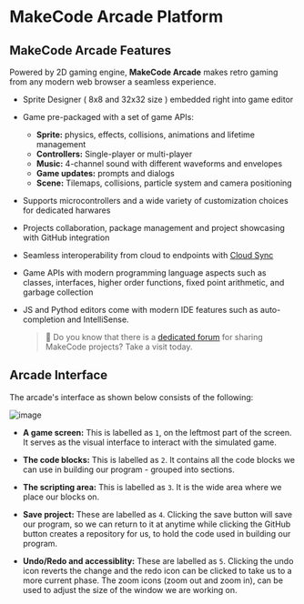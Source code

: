 # MakeCode Arcade Platform

## MakeCode Arcade Features

Powered by 2D gaming engine, **MakeCode Arcade** makes retro gaming from any modern web browser a seamless experience.

- Sprite Designer ( 8x8 and 32x32 size ) embedded right into game editor

- Game pre-packaged with a set of game APIs:

  - **Sprite:** physics, effects, collisions, animations and lifetime management
  - **Controllers:** Single-player or multi-player
  - **Music:** 4-channel sound with different waveforms and envelopes
  - **Game updates:** prompts and dialogs
  - **Scene:** Tilemaps, collisions, particle system and camera positioning

- Supports microcontrollers and a wide variety of customization choices for dedicated harwares

- Projects collaboration, package management and project showcasing with GitHub integration

* Seamless interoperability from cloud to endpoints with [Cloud Sync](https://makecode.com/blog/arcade/intro-cloud-sync)

- Game APIs with modern programming language aspects such as classes, interfaces, higher order functions, fixed point arithmetic, and garbage collection

- JS and Pythod editors come with modern IDE features such as auto-completion and IntelliSense.

  > 📝 Do you know that there is a [dedicated forum](https://forum.makecode.com/) for sharing MakeCode projects? Take a visit today.

## Arcade Interface

The arcade's interface as shown below consists of the following:

![image](https://user-images.githubusercontent.com/49791498/139707328-ec5d55f8-c37d-4e87-b79e-9de483da4ca4.png)

- **A game screen:** This is labelled as `1`, on the leftmost part of the screen. It serves as the visual interface to interact with the simulated game.

- **The code blocks:** This is labelled as `2`. It contains all the code blocks we can use in building our program - grouped into sections.

- **The scripting area:** This is labelled as `3`. It is the wide area where we place our blocks on.

- **Save project:** These are labelled as `4`. Clicking the save button will save our program, so we can return to it at anytime while clicking the GitHub button creates a repository for us, to hold the code used in building our program.

- **Undo/Redo and accessiblity:** These are labelled as `5`. Clicking the undo icon reverts the change and the redo icon can be clicked to take us to a more current phase. The zoom icons (zoom out and zoom in), can be used to adjust the size of the window we are working on.
